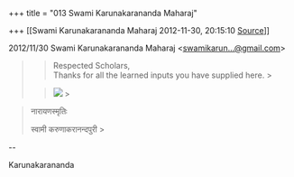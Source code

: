 +++
title = "013 Swami Karunakarananda Maharaj"

+++
[[Swami Karunakarananda Maharaj	2012-11-30, 20:15:10 [Source](https://groups.google.com/g/bvparishat/c/79FGgLCstkM)]]



  
  

2012/11/30 Swami Karunakarananda Maharaj \<[swamikarun...@gmail.com]()\>  

> 
> > Respected Scholars,  
> Thanks for all the learned inputs you have supplied here. >
> 
> > 
> > ![](https://ci6.googleusercontent.com/proxy/I0X05dDxpDvv2rZpMXlrbmy24gZg77zu4Ql_7IKBPSrx-X15wEW4wTvVyc1P_o0T288Up2W6ABQRpBfIURT0ddk8oH5yQCA=s0-d-e1-ft#https://mail.google.com/mail/u/0/images/cleardot.gif) >
> 
> > 
> > 

> 
> > 
> >   
>   
>   
> नारायणस्मृतिः  
>   
>   
> स्वामी करुणाकरानन्दपुरी >
> 
> > 

> 
> > 

  
  
  
--  
  
  
Karunakarananda  

